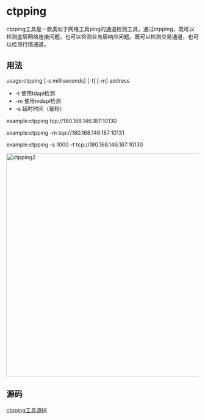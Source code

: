 # ctpping

ctpping工具是一款类似于网络工具ping的通道检测工具，通过ctpping，既可以检测底层网络连接问题，也可以检测业务层响应问题。既可以检测交易通道，也可以检测行情通道。

## 用法
usage:ctpping [-s milliseconds] [-t] [-m] address
- -t  使用tdapi检测
- -m  使用mdapi检测
- -s  超时时间（毫秒）

example:ctpping tcp://180.168.146.187:10130

example:ctpping -m tcp://180.168.146.187:10131

example:ctpping -s 1000 -t tcp://180.168.146.187:10130

<img width="584" alt="ctpping2" src="https://github.com/user-attachments/assets/d8ca174d-4455-4d66-b478-695cadb1878a">

## 源码
[ctpping工具源码](https://github.com/openctp/openctp/blob/master/demo/ctpping/ctpping.cpp)
